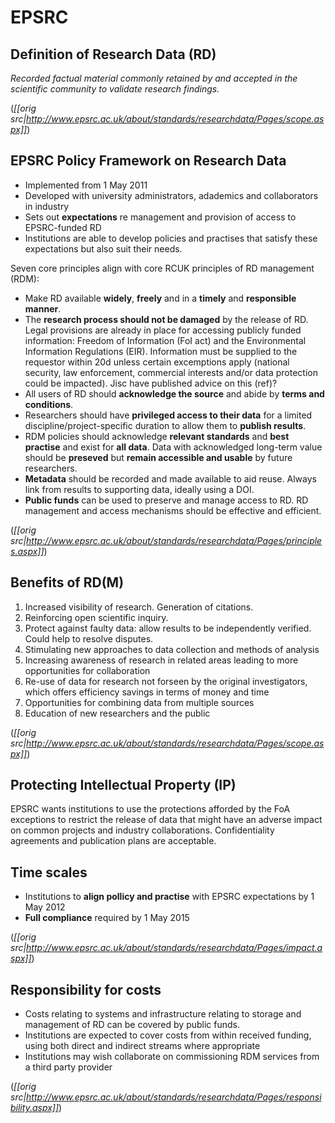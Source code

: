 # EPSRC #

## Definition of Research Data (RD) ##

*Recorded factual material commonly retained by and accepted in the scientific community to validate research findings.*

(*[[orig src|http://www.epsrc.ac.uk/about/standards/researchdata/Pages/scope.aspx]]*)

## EPSRC Policy Framework on Research Data ##

 * Implemented from 1 May 2011
 * Developed with university administrators, adademics and collaborators in industry
 * Sets out **expectations** re management and provision of access to EPSRC-funded RD
 * Institutions are able to develop policies and practises that satisfy these expectations but also suit their needs.


Seven core principles align with core RCUK principles of RD management (RDM):

 * Make RD available **widely**, **freely** and in a **timely** and **responsible manner**.
 * The **research process should not be damaged** by the release of RD.  Legal provisions are already in place for accessing publicly funded information: Freedom of Information (FoI act) and the Environmental Information Regulations (EIR).  Information must be supplied to the requestor within 20d unless certain excemptions apply (national security, law enforcement, commercial interests and/or data protection could be impacted).  Jisc have published advice on this (ref)?
 * All users of RD should **acknowledge the source** and abide by **terms and conditions**.
 * Researchers should have **privileged access to their data** for a limited discipline/project-specific duration to allow them to **publish results**.
 * RDM policies should acknowledge **relevant standards** and **best practise** and exist for **all data**.  Data with acknowledged long-term value should be **preseved** but **remain accessible and usable** by future researchers.
 * **Metadata** should be recorded and made available to aid reuse.  Always link from results to supporting data, ideally using a DOI.
 * **Public funds** can be used to preserve and manage access to RD.  RD management and access mechanisms should be effective and efficient.

(*[[orig src|http://www.epsrc.ac.uk/about/standards/researchdata/Pages/principles.aspx]]*)
 
## Benefits of RD(M) ##

1. Increased visibility of research.  Generation of citations.  
1. Reinforcing open scientific inquiry. 
1. Protect against faulty data: allow results to be independently verified.  Could help to resolve disputes.
1. Stimulating new approaches to data collection and methods of analysis 
1. Increasing awareness of research in related areas leading to more opportunities for collaboration 
1. Re-use of data for research not forseen by the original investigators, which offers efficiency savings in terms of money and time
1. Opportunities for combining data from multiple sources
1. Education of new researchers and the public

(*[[orig src|http://www.epsrc.ac.uk/about/standards/researchdata/Pages/scope.aspx]]*)

## Protecting Intellectual Property (IP) ##

EPSRC wants institutions to use the protections afforded by the FoA exceptions to restrict the release of data that might have an adverse impact on common projects and industry collaborations.  Confidentiality agreements and publication plans are acceptable.

## Time scales ##

 * Institutions to **align pollicy and practise** with EPSRC expectations by 1 May 2012
 * **Full compliance** required by 1 May 2015

(*[[orig src|http://www.epsrc.ac.uk/about/standards/researchdata/Pages/impact.aspx]]*)

## Responsibility for costs ##

 * Costs relating to systems and infrastructure relating to storage and management of RD can be covered by public funds.  
 * Institutions are expected to cover costs from within received funding, using both direct and indirect streams where appropriate
 * Institutions may wish collaborate on commissioning RDM services from a third party provider

(*[[orig src|http://www.epsrc.ac.uk/about/standards/researchdata/Pages/responsibility.aspx]]*)
